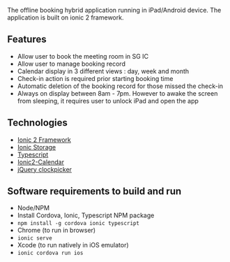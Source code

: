 The offline booking hybrid application running in iPad/Android device. The application is built on ionic 2 framework.

## Features
* Allow user to book the meeting room in SG IC
* Allow user to manage booking record
* Calendar display in 3 different views : day, week and month
* Check-in action is required prior starting booking time
* Automatic deletion of the booking record for those missed the check-in
* Always on display between 8am - 7pm. However to awake the screen from sleeping, it requires user to unlock iPad and open the app

## Technologies

* [Ionic 2 Framework](https://ionicframework.com)
* [Ionic Storage](https://ionicframework.com/docs/storage/)
* [Typescript](https://www.typescriptlang.org/)
* [Ionic2-Calendar](https://github.com/twinssbc/Ionic2-Calendar)
* [jQuery clockpicker](https://weareoutman.github.io/clockpicker/)

## Software requirements to build and run

* Node/NPM
* Install Cordova, Ionic, Typescript NPM package
 * `npm install -g cordova ionic typescript`
* Chrome (to run in browser)
 * `ionic serve`
* Xcode (to run natively in iOS emulator)
 * `ionic cordova run ios`
